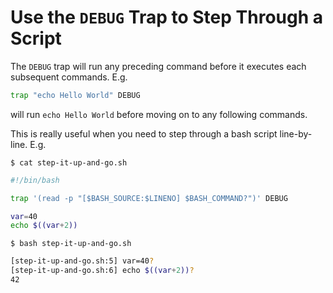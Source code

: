 # Use the `DEBUG` Trap to Step Through a Script

The `DEBUG` trap will run any preceding command before it executes each subsequent commands. E.g.

```bash
trap "echo Hello World" DEBUG
```

will run `echo Hello World` before moving on to any following commands.

This is really useful when you need to step through a bash script line-by-line. E.g.

`$ cat step-it-up-and-go.sh`

```bash
#!/bin/bash

trap '(read -p "[$BASH_SOURCE:$LINENO] $BASH_COMMAND?")' DEBUG

var=40
echo $((var+2))
```

`$ bash step-it-up-and-go.sh`

```bash
[step-it-up-and-go.sh:5] var=40?
[step-it-up-and-go.sh:6] echo $((var+2))?
42
```

